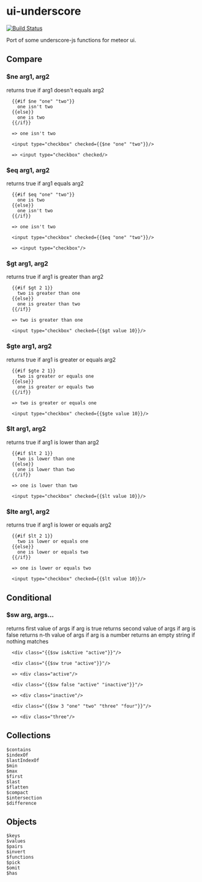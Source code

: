 # ui-underscore
[![Build Status](https://travis-ci.org/Zaku-eu/meteor-ui-underscore.png?branch=master)](https://travis-ci.org/Zaku-eu/meteor-ui-underscore)

Port of some underscore-js functions for meteor ui.

## Compare

### $ne arg1, arg2
returns true if arg1 doesn't equals arg2
```
  {{#if $ne "one" "two"}}
    one isn't two
  {{else}}
    one is two
  {{/if}}

  => one isn't two
```
```
  <input type="checkbox" checked={{$ne "one" "two"}}/>

  => <input type="checkbox" checked/>  
```

### $eq arg1, arg2
returns true if arg1 equals arg2
```
  {{#if $eq "one" "two"}}
    one is two
  {{else}}
    one isn't two
  {{/if}}

  => one isn't two
```
```
  <input type="checkbox" checked={{$eq "one" "two"}}/>

  => <input type="checkbox"/>
```

### $gt arg1, arg2
returns true if arg1 is greater than arg2
```
  {{#if $gt 2 1}}
    two is greater than one
  {{else}}
    one is greater than two
  {{/if}}

  => two is greater than one
```
```
  <input type="checkbox" checked={{$gt value 10}}/>
```

### $gte arg1, arg2
returns true if arg1 is greater or equals arg2
```
  {{#if $gte 2 1}}
    two is greater or equals one
  {{else}}
    one is greater or equals two
  {{/if}}

  => two is greater or equals one
```
```
  <input type="checkbox" checked={{$gte value 10}}/>
```

### $lt arg1, arg2
returns true if arg1 is lower than arg2
```
  {{#if $lt 2 1}}
    two is lower than one
  {{else}}
    one is lower than two
  {{/if}}

  => one is lower than two
```
```
  <input type="checkbox" checked={{$lt value 10}}/>
```

### $lte arg1, arg2
returns true if arg1 is lower or equals arg2
```
  {{#if $lt 2 1}}
    two is lower or equals one
  {{else}}
    one is lower or equals two
  {{/if}}

  => one is lower or equals two
```
```
  <input type="checkbox" checked={{$lt value 10}}/>
```

## Conditional

### $sw arg, args...
returns first value of args if arg is true
returns second value of args if arg is false
returns n-th value of args if arg is a number
returns an empty string if nothing matches
```
  <div class="{{$sw isActive "active"}}"/>
```
```
  <div class="{{$sw true "active"}}"/>

  => <div class="active"/>
```
```
  <div class="{{$sw false "active" "inactive"}}"/>

  => <div class="inactive"/>
```
```
  <div class="{{$sw 3 "one" "two" "three" "four"}}"/>

  => <div class="three"/>
```

## Collections

```
$contains
$indexOf
$lastIndexOf
$min
$max
$first
$last
$flatten
$compact
$intersection
$difference
```

## Objects

```
$keys
$values
$pairs
$invert
$functions
$pick
$omit
$has
```
